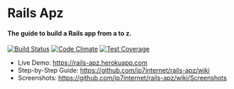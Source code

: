 # Rails Apz

#### The guide to build a Rails app from a to z.

[![Build Status](https://travis-ci.org/jp7internet/rails-apz.svg?branch=master)](https://travis-ci.org/jp7internet/rails-apz)
[![Code Climate](https://codeclimate.com/github/jp7internet/rails-apz/badges/gpa.svg)](https://codeclimate.com/github/jp7internet/rails-apz)
[![Test Coverage](https://codeclimate.com/github/jp7internet/rails-apz/badges/coverage.svg)](https://codeclimate.com/github/jp7internet/rails-apz/coverage)

* Live Demo: https://rails-apz.herokuapp.com
* Step-by-Step Guide: https://github.com/jp7internet/rails-apz/wiki
* Screenshots: https://github.com/jp7internet/rails-apz/wiki/Screenshots
